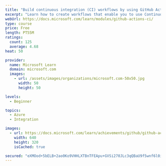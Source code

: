 ```yaml
---
title: "Build continuous integration (CI) workflows by using GitHub Actions"
excerpt: "Learn how to create workflows that enable you to use Continuous Integration (CI) for your projects."
webUrl: https://docs.microsoft.com/learn/modules/github-actions-ci/
type: course
price: Free
length: PT55M
ratings:
  count: 125
  average: 4.68
heat: 50

provider:
  name: Microsoft Learn
  domain: microsoft.com
  images:
    - url: /assets/images/organizations/microsoft.com-50x50.jpg
      width: 50
      height: 50

levels:
  - Beginner

topics:
  - Azure
  - Integration

images:
  - url: https://docs.microsoft.com/learn/achievements/github/github-actions-ci-social.png
    width: 640
    height: 320
    isCached: true

secured: "eXMOod+5bELB+2ao0Ko9VHHLXTBnTFEApu+GVSi270JLc3qQBaU9f5wnf6l0i/xFm3qaTO+2LwXX229kWqQKJPrMbjITbav+GRbBgjSJL+7LmCDnruPN3oMa8JXycBWXpavQBF9LHThecoOSCCLjPDdpD/85zdxWy9fCjxq/fKTTB5c7+8QJ2SMK7OoV4j0qoqjd3Iy+6Qba3MEhXH12orWrFILemdgwNNG9Y++SLR/SAE4bLWpB8HXQpaase3DKsL7hLP3oH39G7WqZAQJDmowi6Rts+ROtecwNMVowPUdORDa9ZHtPCMgcuyvUHI/dwfgeMovFS3RrtSvG+mcd25nlKDvRpcJ8+IwStpPxcp2gRgzbdNDCRbXThSGlhBR2KwYfJ0UTMgeOvRHBxm4J/yIHWZnGV111kMgn+TRr4+g=;nl5qCMwdF6ltfycnmzZXaw=="
---
```


